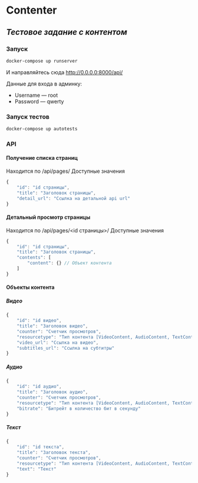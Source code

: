 # Contenter
## _Тестовое задание с контентом_


### Запуск

```sh
docker-compose up runserver
```
И направляйтесь сюда http://0.0.0.0:8000/api/

Данные для входа в админку:
* Username — root
* Password — qwerty

### Запуск тестов
```sh
docker-compose up autotests
```
### API
#### Получение списка страниц
Находится по /api/pages/
Доступные значения
```js
{
    "id": "id страницы",
    "title": "Заголовок страницы",
    "detail_url": "Ссылка на детальной api url"
}
```
#### Детальный просмотр страницы
Находится по /api/pages/<id страницы>/
Доступные значения
```js
{
    "id": "id страницы",
    "title": "Заголовок страницы",
    "contents": [
        "content": {} // Объект контента
    ]
}
```
#### Объекты контента
##### Видео
```js
{
    "id": "id видео",
    "title": "Заголовок видео",
    "counter": "Счетчик просмотров",
    "resourcetype": "Тип контента [VideoContent, AudioContent, TextContent]",
    "video_url": "Ссылка на видео",
    "subtitles_url": "Ссылка на субтитры" 
}
```
##### Аудио
```js
{
    "id": "id аудио",
    "title": "Заголовок аудио",
    "counter": "Счетчик просмотров",
    "resourcetype": "Тип контента [VideoContent, AudioContent, TextContent]",
    "bitrate": "Битрейт в количество бит в секунду"
}
```
##### Текст
```js
{
    "id": "id текста",
    "title": "Заголовок текста",
    "counter": "Счетчик просмотров",
    "resourcetype": "Тип контента [VideoContent, AudioContent, TextContent]",
    "text": "Текст"
}
```